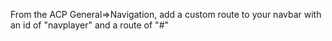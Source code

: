 From the ACP General=>Navigation, add a custom route to your navbar with an id of "navplayer" and a route of "#"